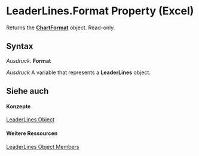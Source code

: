 
# LeaderLines.Format Property (Excel)

Returns the  **[ChartFormat](edac71b7-ed38-6658-2cbf-6493dc1ad3ed.md)** object. Read-only.


## Syntax

 _Ausdruck_. **Format**

 _Ausdruck_ A variable that represents a **LeaderLines** object.


## Siehe auch


#### Konzepte


[LeaderLines Object](ff4954f1-6967-9dd8-c9d6-8927d079e995.md)
#### Weitere Ressourcen


[LeaderLines Object Members](http://msdn.microsoft.com/library/5e6f9149-8ceb-4a18-d964-a1a06fe2ee8d%28Office.15%29.aspx)